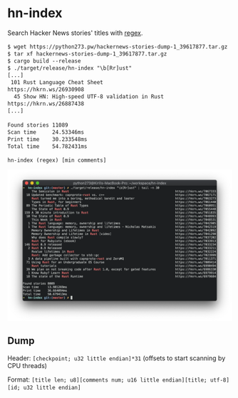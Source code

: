 # hn-index

Search Hacker News stories' titles with [regex](https://docs.rs/regex/1.7.1/regex/index.html#syntax).

```
$ wget https://python273.pw/hackernews-stories-dump-1_39617877.tar.gz
$ tar xf hackernews-stories-dump-1_39617877.tar.gz
$ cargo build --release
$ ./target/release/hn-index "\b[Rr]ust"
[...]
 101 Rust Language Cheat Sheet                                                        https://hkrn.ws/26930908
  45 Show HN: High-speed UTF-8 validation in Rust                                     https://hkrn.ws/26887438
[...]

Found stories 11089
Scan time     24.53346ms
Print time    30.233548ms
Total time    54.782431ms
```

`hn-index (regex) [min comments]`

![](./term.png)

## Dump

Header: `[checkpoint; u32 little endian]*31` (offsets to start scanning by CPU threads)

Format: `[title len; u8][comments num; u16 little endian][title; utf-8][id; u32 little endian]`
